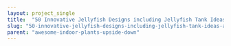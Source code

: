 ```yaml
---
layout: project_single
title:  "50 Innovative Jellyfish Designs including Jellyfish Tank Ideas and Jellyfish Lamp Design Ideas"
slug: "50-innovative-jellyfish-designs-including-jellyfish-tank-ideas-and-jellyfish-lamp-design-ideas"
parent: "awesome-indoor-plants-upside-down"
---
```

 